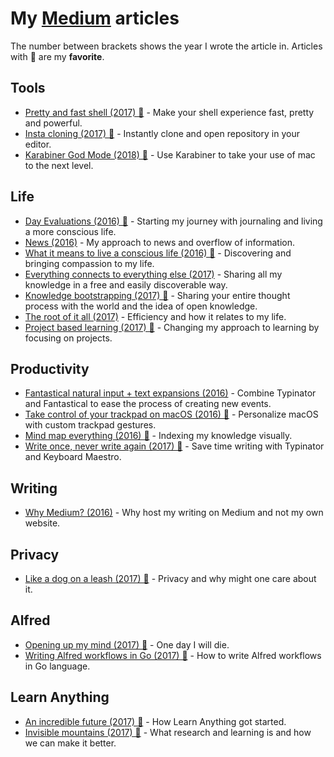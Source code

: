 # My [Medium](https://medium.com/@nikitavoloboev) articles

The number between brackets shows the year I wrote the article in. Articles with 🌟 are my **favorite**.

## Tools

- [Pretty and fast shell (2017) 🌟](https://medium.com/@nikitavoloboev/pretty-and-fast-shell-97ea870f2805) - Make your shell experience fast, pretty and powerful.
- [Insta cloning (2017) 🌟](https://medium.com/@nikitavoloboev/insta-cloning-ff5f38eb1d32) - Instantly clone and open repository in your editor.
- [Karabiner God Mode (2018) 🌟](https://medium.com/@nikitavoloboev/karabiner-god-mode-7407a5ddc8f6) - Use Karabiner to take your use of mac to the next level.

## Life

- [Day Evaluations (2016) 🌟](https://medium.com/@nikitavoloboev/day-evaluations-5706f31c9c5e#.m4lw1eo32) - Starting my journey with journaling and living a more conscious life.
- [News (2016)](https://medium.com/@nikitavoloboev/news-d6bcaaf40121#.mtj9gqvyu) - My approach to news and overflow of information.
- [What it means to live a conscious life (2016) 🌟](https://medium.com/@nikitavoloboev/what-it-means-to-live-a-conscious-life-c96f6517077#.x3mzy1kcl) - Discovering and bringing compassion to my life.
- [Everything connects to everything else (2017)](https://medium.com/@nikitavoloboev/everything-connects-to-everything-else-c6a2d96a809d#.nn8gvwavn) - Sharing all my knowledge in a free and easily discoverable way.
- [Knowledge bootstrapping (2017) 🌟](https://medium.com/@nikitavoloboev/knowledge-bootstrapping-36c97e0dee19#.udmp9eotg) - Sharing your entire thought process with the world and the idea of open knowledge.
- [The root of it all (2017)](https://medium.com/@nikitavoloboev/the-root-of-it-all-9b6ab6a77e1d#.yt6ici5rf) - Efficiency and how it relates to my life.
- [Project based learning (2017) 🌟](https://medium.com/@nikitavoloboev/project-based-learning-e511641869ca#.z6wr7ncu5) - Changing my approach to learning by focusing on projects.

## Productivity

- [Fantastical natural input + text expansions (2016)](https://medium.com/@nikitavoloboev/fantastical-natural-input-text-expansions-3ea8cf7ccac3#.pv5937ncr) - Combine Typinator and Fantastical to ease the process of creating new events.
- [Take control of your trackpad on macOS (2016) 🌟](https://medium.com/@nikitavoloboev/take-control-of-your-touchpad-on-macos-45c581f542e0#.7n1ye6vze) - Personalize macOS with custom trackpad gestures.
- [Mind map everything (2016) 🌟](https://medium.com/@nikitavoloboev/mind-map-everything-d27670f70739#.p7w44kr44) - Indexing my knowledge visually.
- [Write once, never write again (2017) 🌟](https://medium.com/@nikitavoloboev/write-once-never-write-again-c2fa1f6c4e8) - Save time writing with Typinator and Keyboard Maestro.

## Writing

- [Why Medium? (2016)](https://medium.com/@nikitavoloboev/why-medium-ff9b13fefe61#.guictx69p) - Why host my writing on Medium and not my own website.

## Privacy

- [Like a dog on a leash (2017) 🌟](https://medium.com/@nikitavoloboev/like-a-dog-on-a-leash-c0cdb8839079) - Privacy and why might one care about it.

## Alfred

- [Opening up my mind (2017) 🌟](https://medium.com/@nikitavoloboev/opening-up-my-mind-%EF%B8%8F-575c8ece8a24) - One day I will die.
- [Writing Alfred workflows in Go (2017) 🌟](https://medium.com/@nikitavoloboev/writing-alfred-workflows-in-go-2a44f62dc432) - How to write Alfred workflows in Go language.

## Learn Anything

- [An incredible future (2017) 🌟](https://medium.com/@nikitavoloboev/an-incredible-future-9f18bb0f3a7c) - How Learn Anything got started.
- [Invisible mountains (2017) 🌟](https://medium.com/@nikitavoloboev/the-invisible-mountains-bd50a31bc64e) - What research and learning is and how we can make it better.
